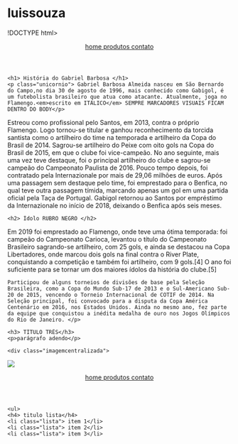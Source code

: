 # luissouza
!DOCTYPE html>
<html lang="pt-br">
<head>
    <meta charset="UTF-8">
    <meta http-equiv="X-UA-Compatible" content="IE=edge">
    <meta name="viewport" content="width=device-width, initial-scale=1.0">
    <title>Gabigol</title>
    <link rel="stylesheet" href="luis.css">
</head>

<body> 
    <header>
        <nav>
<a href="index.html"> home </a>
<a href="produtos.html"> produtos </a>
        <a href="link que voces quiserem de algum site"> contato </a>
        </nav>
    </header>
    
    <h1> História do Gabriel Barbosa </h1>
    <p class="unicornio"> Gabriel Barbosa Almeida nasceu em São Bernardo do Campo,no dia 30 de agosto de 1996, mais conhecido como Gabigol, é um futebolista brasileiro que atua como atacante. Atualmente, joga no Flamengo.<em>escrito em ITÁLICO</em> SEMPRE MARCADORES VISUAIS FICAM DENTRO DO BODY</p>
<p class="brilho"> Estreou como profissional pelo Santos, em 2013, contra o próprio Flamengo. Logo tornou-se titular e ganhou reconhecimento da torcida santista como o artilheiro do time na temporada e artilheiro da Copa do Brasil de 2014. Sagrou-se artilheiro do Peixe com oito gols na Copa do Brasil de 2015, em que o clube foi vice-campeão. No ano seguinte, mais uma vez teve destaque, foi o principal artilheiro do clube e sagrou-se campeão do Campeonato Paulista de 2016. Pouco tempo depois, foi contratado pela Internazionale por mais de 29,06 milhões de euros. Após uma passagem sem destaque pelo time, foi emprestado para o Benfica, no qual teve outra passagem tímida, marcando apenas um gol em uma partida oficial pela Taça de Portugal. Gabigol retornou ao Santos por empréstimo da Internazionale no início de 2018, deixando o Benfica após seis meses.</p>
    
    <h2> Ìdolo RUBRO NEGRO </h2>
<p> Em 2019 foi emprestado ao Flamengo, onde teve uma ótima temporada: foi campeão do Campeonato Carioca, levantou o título do Campeonato Brasileiro sagrando-se artilheiro, com 25 gols, e ainda se destacou na Copa Libertadores, onde marcou dois gols na final contra o River Plate, conquistando a competição e também foi artilheiro, com 9 gols.[4] O ano foi suficiente para se tornar um dos maiores ídolos da história do clube.[5]

    Participou de alguns torneios de divisões de base pela Seleção Brasileira, como a Copa do Mundo Sub-17 de 2013 e o Sul-Americano Sub-20 de 2015, vencendo o Torneio Internacional de COTIF de 2014. Na Seleção principal, foi convocado para a disputa da Copa América Centenário em 2016, nos Estados Unidos. Ainda no mesmo ano, fez parte da equipe que conquistou a inédita medalha de ouro nos Jogos Olímpicos do Rio de Janeiro. </p>
<p> <strong>  </strong> </p>
    
    <h3> TÍTULO TRÊS</h3>
    <p>parágrafo adendo</p>
    
    <div class="imagemcentralizada">
<img class="imagem1" src="abertura.webp"><header>
        <nav>
<a href="index.html"> home </a>
<a href="produtos.html"> produtos </a>
        <a href="link que voces quiserem de algum site"> contato </a>
        </nav>
    </header>
    </div>

    <ul>
    <h4> titulo lista</h4>
    <li class="lista"> item 1</li>
    <li class="lista"> item 2</li>
    <li class="lista"> item 3</li>
</ul>

</body>
</html>
